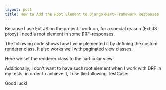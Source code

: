 ```yaml
---
layout: post
title: How to Add the Root Element to Django-Rest-Framework Responses
---
```


Because I use Ext JS on the project I work on, for a special reason (Ext JS proxy) I need a root element in some DRF-responses.

The following code shows how I've implemented it by defining the custom renderer class. It also works well with paginated view classes.

<script src="https://gist.github.com/kaygorodov/9121640.js"></script>

Here we set the renderer class to the particular view:

<script src="https://gist.github.com/kaygorodov/9121799.js"></script>

Additionally, I don't want to have such root element when I work with DRF in my tests, in order to achieve it, I use the following TestCase:

<script src="https://gist.github.com/kaygorodov/9122205.js"></script>

Good luck!